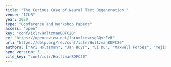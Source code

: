 ```yaml
---
title: "The Curious Case of Neural Text Degeneration."
venue: "ICLR"
year: 2020
type: "Conference and Workshop Papers"
access: "open"
key: "conf/iclr/HoltzmanBDFC20"
ee: "https://openreview.net/forum?id=rygGQyrFvH"
url: "https://dblp.org/rec/conf/iclr/HoltzmanBDFC20"
authors: ["Ari Holtzman", "Jan Buys", "Li Du", "Maxwell Forbes", "Yejin Choi"]
sync_version: 3
cite_key: "conf/iclr/HoltzmanBDFC20"
---
```


